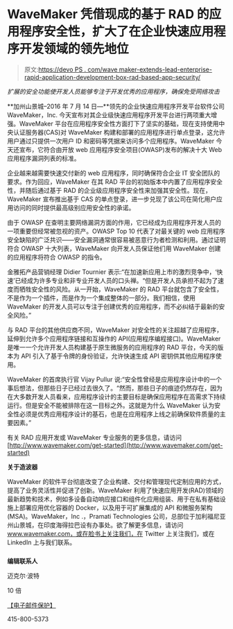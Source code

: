 # WaveMaker 凭借现成的基于 RAD 的应用程序安全性，扩大了在企业快速应用程序开发领域的领先地位

> 原文:[https://devo PS . com/wave maker-extends-lead-enterprise-rapid-application-development-box-rad-based-app-security/](https://devops.com/wavemaker-extends-lead-enterprise-rapid-application-development-box-rad-based-app-security/)

*扩展的安全功能使开发人员能够专注于开发优秀的应用程序，确保免受网络攻击*

**加州山景城–2016 年 7 月 14 日—**领先的企业快速应用程序开发平台软件公司 WaveMaker，Inc. 今天宣布对其企业级快速应用程序开发平台进行两项重大增强。WaveMaker 平台在应用程序安全性方面打下了坚实的基础，现在支持使用中央认证服务器(CAS)对 WaveMaker 构建和部署的应用程序进行单点登录，这允许用户通过只提供一次用户 ID 和密码等凭据来访问多个应用程序。WaveMaker 今天还宣布，它符合由开放 web 应用程序安全项目(OWASP)发布的解决十大 Web 应用程序漏洞列表的标准。

企业越来越需要快速交付新的 web 应用程序，同时确保符合企业 IT 安全团队的要求。作为回应，WaveMaker 在其 RAD 平台的初始版本中内置了应用程序安全性，并随后通过基于 RAD 的企业级应用程序安全性来加强其安全性。现在，WaveMaker 宣布推出基于 CAS 的单点登录，进一步兑现了该公司在简化用户应用访问的同时提供最高级别应用安全性的承诺。

由于 OWASP 在查明主要网络漏洞方面的作用，它已经成为应用程序开发人员的一项重要但经常被忽视的资产。OWASP Top 10 代表了对最关键的 web 应用程序安全缺陷的广泛共识——安全漏洞通常很容易被恶意行为者检测和利用。通过证明符合 OWASP 十大列表，WaveMaker 向开发人员保证他们用 WaveMaker 创建的应用程序将符合 OWASP 的指令。

金雅拓产品营销经理 Didier Tournier 表示:“在加速新应用上市的激烈竞争中，‘快速’已经成为许多专业和非专业开发人员的口头禅。“但是开发人员承担不起为了速度而牺牲安全性的风险。从一开始，WaveMaker 的 RAD 平台就包含了安全性，不是作为一个插件，而是作为一个集成整体的一部分。我们相信，使用 WaveMaker 的开发人员可以专注于创建优秀的应用程序，而不必纠结于最新的安全风险。”

与 RAD 平台的其他供应商不同，WaveMaker 对安全性的关注超越了应用程序，延伸到允许多个应用程序链接和互操作的 API(应用程序编程接口)。WaveMaker 是唯一一个允许开发人员构建基于原生微服务的应用程序的 RAD 平台，今天的版本为 API 引入了基于令牌的身份验证，允许快速生成 API 密钥供其他应用程序使用。

WaveMaker 的首席执行官 Vijay Pullur 说:“安全性曾经是应用程序设计中的一个事后想法，但那些日子已经过去很久了。“然而，那些日子的痕迹仍然存在，因为在大多数开发人员看来，应用程序设计的主要目标是确保应用程序在高需求下持续运行。但是安全不能被排除在这一目标之外。这就是为什么 WaveMaker 认为安全性必须是优秀应用程序设计的基石，也是在应用程序上线之前确保软件质量的主要因素。”

有关 RAD 应用开发或 WaveMaker 专业服务的更多信息，请访问[http://www.wavemaker.com/get-started](http://www.wavemaker.com/get-started)

**关于造波器**

WaveMaker 的软件平台彻底改变了企业构建、交付和管理现代定制应用的方式，提高了业务灵活性并促进了创新。WaveMaker 利用了快速应用开发(RAD)领域的最新趋势和技术，例如多设备自动响应接口和组件化应用组装、用于在私有基础设施上部署应用优化容器的 Docker，以及用于可扩展集成的 API 和微服务架构(MSA)。WaveMaker，Inc .，Pramati Technologies 公司，总部位于加利福尼亚州山景城，在印度海得拉巴设有办事处。欲了解更多信息，请访问 www.wavemaker.com，或在脸书上关注我们，在 Twitter 上关注我们，或在 LinkedIn 上与我们联系。

###

**编辑联系人**

迈克尔·波特

10 倍

[【电子邮件保护】](/cdn-cgi/l/email-protection)

415-800-5373